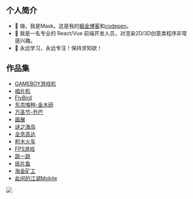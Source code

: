 ## 个人简介
- 👋 嗨，我是Mask。这是我的[掘金博客](https://juejin.cn/user/1204720472953240/posts)和[codepen](https://codepen.io/jsmask)。
- 👀 我是一名专业的 React/Vue 前端开发人员，对渲染2D/3D创意类程序非常感兴趣。
- 🌱 永远学习，永远专注！保持求知欲！

## 作品集

- [GAMEBOY游戏机](https://3d-gbc.netlify.app/)
- [唱片机](https://mask-3d-record.netlify.app/)
- [FlyBird](https://ornate-caramel-dd8319.netlify.app/#/src/views/pages/3d-fly-bird)
- [东京喰种-金木研](https://ornate-caramel-dd8319.netlify.app/#/src/views/pages/3d-jinmu-reflection)
- [万圣节-乔巴](https://ornate-caramel-dd8319.netlify.app/#/src/views/pages/3d-halloween)
- [画展](https://ornate-caramel-dd8319.netlify.app/#/src/views/pages/3d-art-exhibition)
- [谜之海岛](https://sea-viewer.netlify.app/)
- [全息高达](https://ornate-caramel-dd8319.netlify.app/#/src/views/pages/3d-holographic-robot)
- [积木火车](https://ornate-caramel-dd8319.netlify.app/#/src/views/pages/3d-train)
- [FPS游戏](https://fps-base-game.netlify.app)
- [跳一跳](https://jsmask.github.io/jump-game/index.html)
- [纸片鱼](https://codepen.io/jsmask/full/xxVaOMy)
- [淘金矿工](https://jsmask.github.io/gold-miner/)
- [此间的江湖Mobile](https://jsmask.github.io/show/02/index.html)

<img src="https://github-readme-stats.vercel.app/api?username=jsmask&show_icons=true&include_all_commits=true" >
